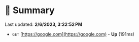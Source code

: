 # 📖 Summary
Last updated: **2/6/2023, 3:22:52 PM**

- `GET` [https://google.com](https://google.com) - **Up** (191ms)
